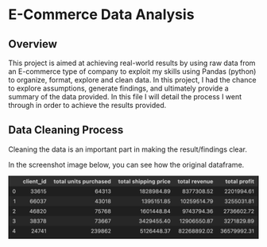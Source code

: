 # E-Commerce Data Analysis

## Overview

This project is aimed at achieving real-world results by using raw data from an E-commerce type of company to exploit my skills using Pandas (python) to organize, format, explore and clean data. In this project, I had the chance to explore assumptions, generate findings, and ultimately provide a summary of the data provided. In this file I will detail the process I went through in order to achieve the results provided.

## Data Cleaning Process

Cleaning the data is an important part in making the result/findings clear.

In the screenshot image below, you can see how the original dataframe.

![Original Dataframe](./Screenshots/original_sc.png)
